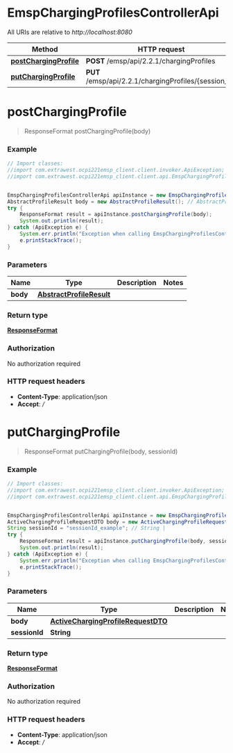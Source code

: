 # EmspChargingProfilesControllerApi

All URIs are relative to *http://localhost:8080*

Method | HTTP request | Description
------------- | ------------- | -------------
[**postChargingProfile**](EmspChargingProfilesControllerApi.md#postChargingProfile) | **POST** /emsp/api/2.2.1/chargingProfiles | 
[**putChargingProfile**](EmspChargingProfilesControllerApi.md#putChargingProfile) | **PUT** /emsp/api/2.2.1/chargingProfiles/{session_id} | 

<a name="postChargingProfile"></a>
# **postChargingProfile**
> ResponseFormat postChargingProfile(body)



### Example
```java
// Import classes:
//import com.extrawest.ocpi221emsp_client.client.invoker.ApiException;
//import com.extrawest.ocpi221emsp_client.client.api.EmspChargingProfilesControllerApi;


EmspChargingProfilesControllerApi apiInstance = new EmspChargingProfilesControllerApi();
AbstractProfileResult body = new AbstractProfileResult(); // AbstractProfileResult | 
try {
    ResponseFormat result = apiInstance.postChargingProfile(body);
    System.out.println(result);
} catch (ApiException e) {
    System.err.println("Exception when calling EmspChargingProfilesControllerApi#postChargingProfile");
    e.printStackTrace();
}
```

### Parameters

Name | Type | Description  | Notes
------------- | ------------- | ------------- | -------------
 **body** | [**AbstractProfileResult**](AbstractProfileResult.md)|  |

### Return type

[**ResponseFormat**](ResponseFormat.md)

### Authorization

No authorization required

### HTTP request headers

 - **Content-Type**: application/json
 - **Accept**: */*

<a name="putChargingProfile"></a>
# **putChargingProfile**
> ResponseFormat putChargingProfile(body, sessionId)



### Example
```java
// Import classes:
//import com.extrawest.ocpi221emsp_client.client.invoker.ApiException;
//import com.extrawest.ocpi221emsp_client.client.api.EmspChargingProfilesControllerApi;


EmspChargingProfilesControllerApi apiInstance = new EmspChargingProfilesControllerApi();
ActiveChargingProfileRequestDTO body = new ActiveChargingProfileRequestDTO(); // ActiveChargingProfileRequestDTO | 
String sessionId = "sessionId_example"; // String | 
try {
    ResponseFormat result = apiInstance.putChargingProfile(body, sessionId);
    System.out.println(result);
} catch (ApiException e) {
    System.err.println("Exception when calling EmspChargingProfilesControllerApi#putChargingProfile");
    e.printStackTrace();
}
```

### Parameters

Name | Type | Description  | Notes
------------- | ------------- | ------------- | -------------
 **body** | [**ActiveChargingProfileRequestDTO**](ActiveChargingProfileRequestDTO.md)|  |
 **sessionId** | **String**|  |

### Return type

[**ResponseFormat**](ResponseFormat.md)

### Authorization

No authorization required

### HTTP request headers

 - **Content-Type**: application/json
 - **Accept**: */*

